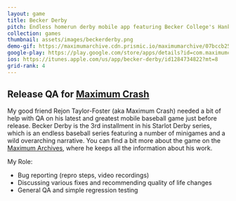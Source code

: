 ```yaml
---
layout: game
title: Becker Derby
pitch: Endless homerun derby mobile app featuring Becker College's Hank the Hawk
collection: games
thumbnail: assets/images/beckerderby.png
demo-gif: https://maximumarchive.cdn.prismic.io/maximumarchive/07bccb256d1421c1b5411673d7d2afc580f04bcc_becker-derby-showcase-youtube-thumbnail.jpg
google-play: https://play.google.com/store/apps/details?id=com.maximumcrash.beckerderby&hl=en_US
ios: https://itunes.apple.com/us/app/becker-derby/id1284734822?mt=8
grid-rank: 4
---
```


## Release QA for [Maximum Crash](https://rejontaylor.com)

My good friend Rejon Taylor-Foster (aka Maximum Crash) needed a bit of help with QA on his latest and greatest mobile baseball game just before release. Becker Derby is the 3rd installment in his Starlot Derby series, which is an endless baseball series featuring a number of minigames and a wild overarching narrative. You can find a bit more about the game on the [Maximum Archives](https://archive.maximumcrash.com/becker-derby/), where he keeps all the information about his work.

My Role:
- Bug reporting (repro steps, video recordings)
- Discussing various fixes and recommending quality of life changes
- General QA and simple regression testing